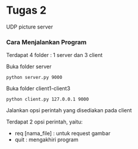 # Tugas 2 

UDP picture server

### Cara Menjalankan Program

Terdapat 4 folder : 1 server dan 3 client

Buka folder server

```
python server.py 9000
```

Buka folder client1-client3

```
python client.py 127.0.0.1 9000
```

Jalankan opsi perintah yang disediakan pada client

Terdapat 2 opsi perintah, yaitu:
* req [nama_file] : untuk request gambar
* quit : mengakhiri program